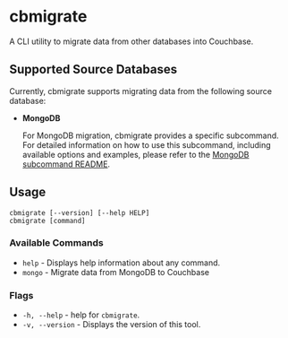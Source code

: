 # cbmigrate
A CLI utility to migrate data from other databases into Couchbase.

## Supported Source Databases
Currently, cbmigrate supports migrating data from the following source database:

- **MongoDB**

  For MongoDB migration, cbmigrate provides a specific subcommand. For detailed information on how to use this subcommand, including available options and examples, please refer to the [MongoDB subcommand README](cmd/mongo/README.md).

## Usage
```
cbmigrate [--version] [--help HELP]
cbmigrate [command]
```

### Available Commands
- `help` - Displays help information about any command.
- `mongo` - Migrate data from MongoDB to Couchbase

### Flags
- `-h, --help` - help for `cbmigrate`.
- `-v, --version` - Displays the version of this tool.
